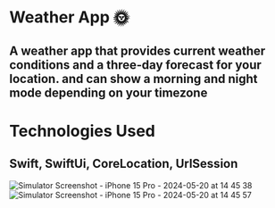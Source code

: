 # Weather App 🌞
## A weather app that provides current weather conditions and a three‐day forecast for your location. and can show a morning and night mode depending on your timezone 
# Technologies Used
## Swift, SwiftUi, CoreLocation, UrlSession


![Simulator Screenshot - iPhone 15 Pro - 2024-05-20 at 14 45 38](https://github.com/raneemashraf/WeatherSwiftUi/assets/56923695/1111eec7-1948-4fca-b92c-f7f2e46432f9)
![Simulator Screenshot - iPhone 15 Pro - 2024-05-20 at 14 45 57](https://github.com/raneemashraf/WeatherSwiftUi/assets/56923695/ee09905c-8bad-4925-b1de-cb1a5a88adf1)


